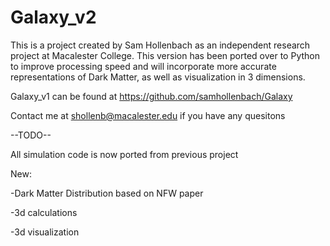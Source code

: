 # Galaxy_v2

This is a project created by Sam Hollenbach as an independent research project at Macalester College.
This version has been ported over to Python to improve processing speed and will incorporate more accurate representations of Dark Matter, as well as visualization in 3 dimensions.

Galaxy_v1 can be found at https://github.com/samhollenbach/Galaxy

Contact me at shollenb@macalester.edu if you have any quesitons

--TODO--

All simulation code is now ported from previous project

New:

  -Dark Matter Distribution based on NFW paper
  
  -3d calculations
  
  -3d visualization
